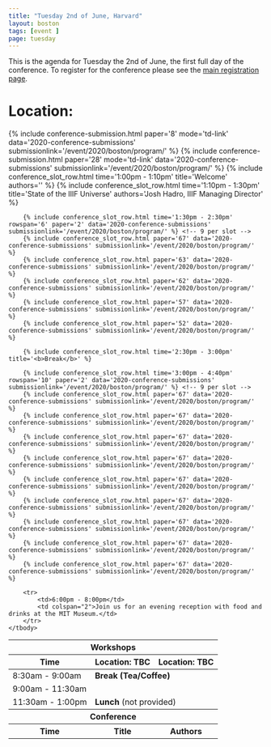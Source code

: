 ```yaml
---
title: "Tuesday 2nd of June, Harvard"
layout: boston
tags: [event ]
page: tuesday
---
```


This is the agenda for Tuesday the 2nd of June, the first full day of the conference. To register for the conference please see the [main registration page][registration].

# Location: 
<table class="api-table">
    <thead>
        <tr>
            <th colspan="3">Workshops</th>
        </tr>
        <tr>
            <th>Time</th>
            <th>Location: TBC</th>
            <th>Location: TBC</th>
        </tr>
    </thead>
    <tbody>
        <tr>
            <td>8:30am - 9:00am</td>
            <td colspan="2"><b>Break (Tea/Coffee)</b></td>
        </tr>    
        <tr>
            <td>9:00am - 11:30am</td>
            {% include conference-submission.html paper='8' mode='td-link' data='2020-conference-submissions' submissionlink='/event/2020/boston/program/' %}
            {% include conference-submission.html paper='28' mode='td-link' data='2020-conference-submissions' submissionlink='/event/2020/boston/program/' %}
        </tr>
        <tr>
            <td>11:30am - 1:00pm</td>
            <td colspan="2"><b>Lunch</b> (not provided)</td>
        </tr>    
    </tbody>
    <tbody>
        <tr>
            <th colspan="3">Conference</th>
        </tr>
        <tr>
            <th rowspan="1">Time</th>
            <th colspan="1">Title</th>
            <th colspan="1">Authors</th>
        </tr>
        {% include conference_slot_row.html time='1:00pm - 1:10pm' title='Welcome' authors='' %}
        {% include conference_slot_row.html time='1:10pm - 1:30pm' title='State of the IIIF Universe' authors='Josh Hadro, IIIF Managing Director' %}

        {% include conference_slot_row.html time='1:30pm - 2:30pm' rowspan='6' paper='2' data='2020-conference-submissions' submissionlink='/event/2020/boston/program/' %} <!-- 9 per slot -->
        {% include conference_slot_row.html paper='67' data='2020-conference-submissions' submissionlink='/event/2020/boston/program/' %}
        {% include conference_slot_row.html paper='63' data='2020-conference-submissions' submissionlink='/event/2020/boston/program/' %}
        {% include conference_slot_row.html paper='62' data='2020-conference-submissions' submissionlink='/event/2020/boston/program/' %}
        {% include conference_slot_row.html paper='57' data='2020-conference-submissions' submissionlink='/event/2020/boston/program/' %}
        {% include conference_slot_row.html paper='52' data='2020-conference-submissions' submissionlink='/event/2020/boston/program/' %}

        {% include conference_slot_row.html time='2:30pm - 3:00pm' title='<b>Break</b>' %}

        {% include conference_slot_row.html time='3:00pm - 4:40pm' rowspan='10' paper='2' data='2020-conference-submissions' submissionlink='/event/2020/boston/program/' %} <!-- 9 per slot -->
        {% include conference_slot_row.html paper='67' data='2020-conference-submissions' submissionlink='/event/2020/boston/program/' %}
        {% include conference_slot_row.html paper='67' data='2020-conference-submissions' submissionlink='/event/2020/boston/program/' %}
        {% include conference_slot_row.html paper='67' data='2020-conference-submissions' submissionlink='/event/2020/boston/program/' %}
        {% include conference_slot_row.html paper='67' data='2020-conference-submissions' submissionlink='/event/2020/boston/program/' %}
        {% include conference_slot_row.html paper='67' data='2020-conference-submissions' submissionlink='/event/2020/boston/program/' %}
        {% include conference_slot_row.html paper='67' data='2020-conference-submissions' submissionlink='/event/2020/boston/program/' %}
        {% include conference_slot_row.html paper='67' data='2020-conference-submissions' submissionlink='/event/2020/boston/program/' %}
        {% include conference_slot_row.html paper='67' data='2020-conference-submissions' submissionlink='/event/2020/boston/program/' %}
        {% include conference_slot_row.html paper='67' data='2020-conference-submissions' submissionlink='/event/2020/boston/program/' %}

        <tr>
            <td>6:00pm - 8:00pm</td>
            <td colspan="2">Join us for an evening reception with food and drinks at the MIT Museum.</td>
        </tr>
    </tbody>
</table>

[registration]: https://www.eventbrite.co.uk/e/2020-iiif-annual-conference-tickets-92771629441

